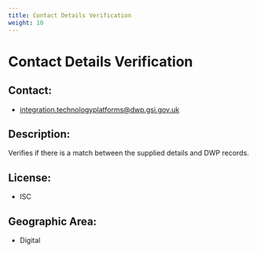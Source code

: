 ```yaml
---
title: Contact Details Verification
weight: 10
---
```


# Contact Details Verification

## Contact:
 - [integration.technologyplatforms@dwp.gsi.gov.uk](mailto:integration.technologyplatforms@dwp.gsi.gov.uk)

## Description:
Verifies if there is a match between the supplied details and DWP records.

## License:
 - ISC

## Geographic Area:
 - Digital

